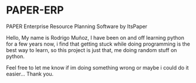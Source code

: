 # PAPER-ERP
PAPER Enterprise Resource Planning Software by ItsPaper

Hello, My name is Rodrigo Muñoz, I have been on and off learning python for a few years now, i find that getting stuck while doing programming is the best way to learn, so this project is just that, me doing random stuff on python.

Feel free to let me know if im doing something wrong or maybe i could do it easier... Thank you.
